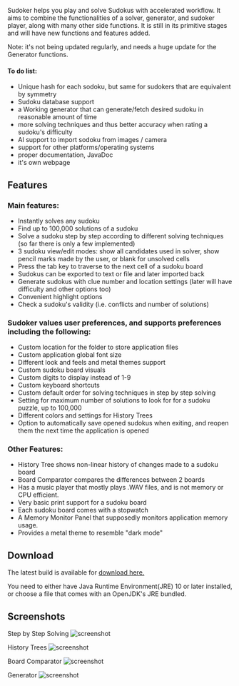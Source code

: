 Sudoker helps you play and solve Sudokus with accelerated workflow.
It aims to combine the functionalities of a solver, generator, and sudoker player, along with many other side functions.
It is still in its primitive stages and will have new functions and features added.

Note: it's not being updated regularly, and needs a huge update for the Generator functions.
#### To do list:
 - Unique hash for each sodoku, but same for sudokers that are equivalent by symmetry
 - Sudoku database support
 - a Working generator that can generate/fetch desired sudoku in reasonable amount of time
 - more solving techniques and thus better accuracy when rating a sudoku's difficulty
 - AI support to import sodoku from images / camera
 - support for other platforms/operating systems
 - proper documentation, JavaDoc
 - it's own webpage

## Features

### Main features:
  - Instantly solves any sudoku
  - Find up to 100,000 solutions of a sudoku
  - Solve a sudoku step by step according to different solving techniques (so far there is only a few implemented)
  - 3 sudoku view/edit modes: show all candidates used in solver, show pencil marks made by the user, or blank for unsolved cells
  - Press the tab key to traverse to the next cell of a sudoku board
  - Sudokus can be exported to text or file and later imported back
  - Generate sudokus with clue number and location settings (later will have difficulty and other options too)
  - Convenient highlight options
  - Check a sudoku's validity (i.e. conflicts and number of solutions)

### Sudoker values user preferences, and supports preferences including the following:
  - Custom location for the folder to store application files
  - Custom application global font size
  - Different look and feels and metal themes support
  - Custom sudoku board visuals
  - Custom digits to display instead of 1-9
  - Custom keyboard shortcuts
  - Custom default order for solving techniques in step by step solving 
  - Setting for maximum number of solutions to look for for a sudoku puzzle, up to 100,000
  - Different colors and settings for History Trees
  - Option to automatically save opened sudokus when exiting, and reopen them the next time the application is opened

### Other Features:
  - History Tree shows non-linear history of changes made to a sudoku board
  - Board Comparator compares the differences between 2 boards
  - Has a music player that mostly plays .WAV files, and is not memory or CPU efficient.
  - Very basic print support for a sudoku board
  - Each sudoku board comes with a stopwatch
  - A Memory Monitor Panel that supposedly monitors application memory usage.
  - Provides a metal theme to resemble "dark mode"
 
## Download
The latest build is available for [download here.](https://github.com/Shayna003/sudoker/releases/latest)

You need to either have Java Runtime Environment(JRE) 10 or later installed, or choose a file that comes with an OpenJDK's JRE bundled.

## Screenshots

Step by Step Solving
![screenshot](https://user-images.githubusercontent.com/79242907/120547776-23989100-c424-11eb-818f-e9591b37f131.png)

History Trees
![screenshot](https://user-images.githubusercontent.com/79242907/120548418-e7b1fb80-c424-11eb-8e93-7eae37ebcb20.png)

Board Comparator
![screenshot](https://user-images.githubusercontent.com/79242907/120548426-e97bbf00-c424-11eb-8291-0e281ea26c88.png)

Generator
![screenshot](https://user-images.githubusercontent.com/79242907/120548819-6149e980-c425-11eb-98e6-108324a0788f.png)



